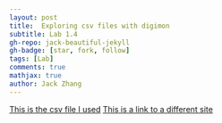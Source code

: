 ```yaml
---
layout: post
title:  Exploring csv files with digimon
subtitle: Lab 1.4
gh-repo: jack-beautiful-jekyll
gh-badge: [star, fork, follow]
tags: [Lab]
comments: true
mathjax: true
author: Jack Zhang
---
```


[This is the csv file I used](https://drive.google.com/file/d/1YGVROpS7pg_0ZP3zk31e3bG2ghwz4Snw/view)
[This is a link to a different site](https://deanattali.com/)
